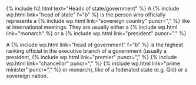 {% include h2.html text="Heads of state/government" %}
A {% include wp.html link="head of state" f="b" %} is the person who officially represents a {% include wp.html link="sovereign country" puncr="," %} like at international meetings. They are usually either a {% include wp.html link="monarch" %} or a {% include wp.html link="president" puncr="." %}

A {% include wp.html link="head of government" f="b" %} is the highest ranking official in the executive branch of a government (usually a president, {% include wp.html link="premier" puncr="," %} {% include wp.html link="chancellor" puncr="," %} {% include wp.html link="prime minister" puncr="," %} or monarch), like of a federated state (e.g. Qld) or a sovereign nation.